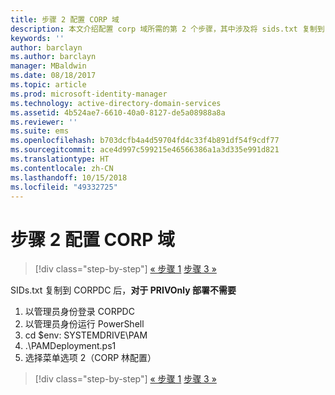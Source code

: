 ```yaml
---
title: 步骤 2 配置 CORP 域
description: 本文介绍配置 corp 域所需的第 2 个步骤，其中涉及将 sids.txt 复制到 CORPDC 后运行一个脚本
keywords: ''
author: barclayn
ms.author: barclayn
manager: MBaldwin
ms.date: 08/18/2017
ms.topic: article
ms.prod: microsoft-identity-manager
ms.technology: active-directory-domain-services
ms.assetid: 4b524ae7-6610-40a0-8127-de5a08988a8a
ms.reviewer: ''
ms.suite: ems
ms.openlocfilehash: b703dcfb4a4d59704fd4c33f4b891df54f9cdf77
ms.sourcegitcommit: ace4d997c599215e46566386a1a3d335e991d821
ms.translationtype: HT
ms.contentlocale: zh-CN
ms.lasthandoff: 10/15/2018
ms.locfileid: "49332725"
---
```

# <a name="step-2-configuring-the-corp-domain"></a>步骤 2 配置 CORP 域

> [!div class="step-by-step"]
> [« 步骤 1](sp1-step1-configuring-priv-domain.md)
> [步骤 3 »](sp1-step3-installing-configuring-sql.md)

SIDs.txt 复制到 CORPDC 后，**对于 PRIVOnly 部署不需要**

1. 以管理员身份登录 CORPDC
2. 以管理员身份运行 PowerShell
3. cd $env: SYSTEMDRIVE\PAM
4. .\PAMDeployment.ps1
5. 选择菜单选项 2（CORP 林配置）

> [!div class="step-by-step"]
> [« 步骤 1](sp1-step1-configuring-priv-domain.md)
> [步骤 3 »](sp1-step3-installing-configuring-sql.md)
